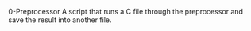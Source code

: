 0-Preprocessor
A script that runs a C file through the preprocessor and save the result into another file.
